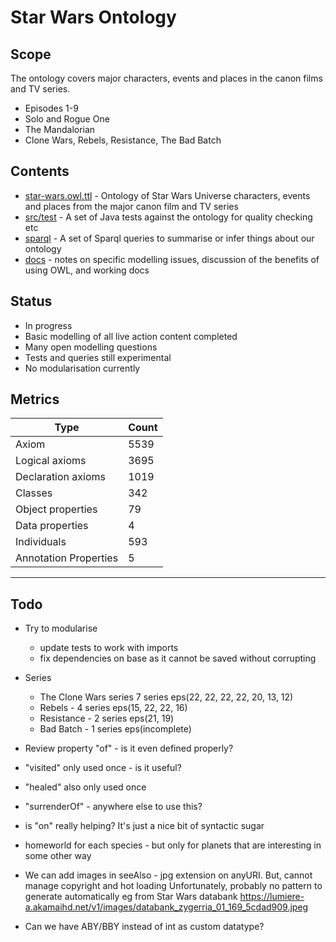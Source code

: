 # Star Wars Ontology

## Scope

The ontology covers major characters, events and places in the canon films and TV series.
* Episodes 1-9
* Solo and Rogue One
* The Mandalorian
* Clone Wars, Rebels, Resistance, The Bad Batch

## Contents

* [star-wars.owl.ttl](ontologies/star-wars.owl.ttl) - Ontology of Star Wars Universe characters, events and places from the major canon film and TV series
* [src/test](src/test/) - A set of Java tests against the ontology for quality checking etc
* [sparql](sparql/) - A set of Sparql queries to summarise or infer things about our ontology
* [docs](docs/) - notes on specific modelling issues, discussion of the benefits of using OWL, and working docs

## Status

* In progress
* Basic modelling of all live action content completed
* Many open modelling questions
* Tests and queries still experimental
* No modularisation currently

## Metrics

|Type |Count |
--- | ---
|Axiom |5539
|Logical axioms |3695
|Declaration axioms	|1019
|Classes	|342
|Object properties	|79
|Data properties	|4
|Individuals	|593
|Annotation Properties	|5

---

## Todo

* Try to modularise
  * update tests to work with imports
  * fix dependencies on base as it cannot be saved without corrupting
* Series
    * The Clone Wars series 7 series eps(22, 22, 22, 22, 20, 13, 12)
    * Rebels - 4 series eps(15, 22, 22, 16)
    * Resistance - 2 series eps(21, 19)
    * Bad Batch - 1 series eps(incomplete)

* Review property "of" - is it even defined properly?

* "visited" only used once - is it useful?

* "healed" also only used once

* "surrenderOf" - anywhere else to use this?

* is "on" really helping? It's just a nice bit of syntactic sugar

* homeworld for each species - but only for planets that are interesting in some other way

* We can add images in seeAlso - jpg extension on anyURI. But, cannot manage copyright and hot loading
Unfortunately, probably no pattern to generate automatically
eg from Star Wars databank https://lumiere-a.akamaihd.net/v1/images/databank_zygerria_01_169_5cdad909.jpeg

* Can we have ABY/BBY instead of int as custom datatype?